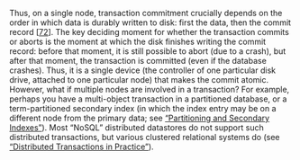 Thus, on a single node, transaction commitment crucially depends on the order in which data is
durably written to disk: first the data, then the commit record
[[72](ch09.html#Pillai2014vx_ch9)].
The key deciding moment for whether the transaction commits or aborts is the moment at which the
disk finishes writing the commit record: before that moment, it is still possible to abort (due to a
crash), but after that moment, the transaction is committed (even if the database crashes). Thus, it
is a single device (the controller of one particular disk drive, attached to one particular node)
that makes the commit atomic. However, what if multiple nodes are involved in a transaction? For example, perhaps you have a
multi-object transaction in a partitioned database, or a term-partitioned secondary index (in which
the index entry may be on a different node from the primary data; see
[“Partitioning and Secondary Indexes”](ch06.html#sec_partitioning_secondary_indexes)). Most “NoSQL” distributed datastores do not support such
distributed transactions, but various clustered relational systems do (see
[“Distributed Transactions in Practice”](#sec_consistency_dist_trans)).